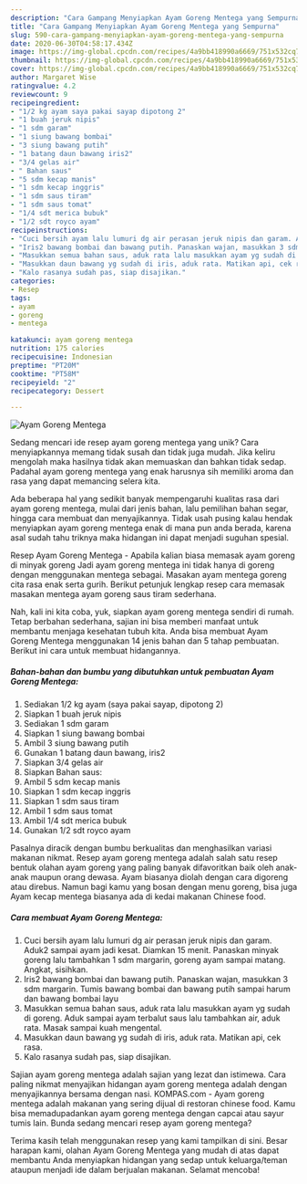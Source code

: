 ```yaml
---
description: "Cara Gampang Menyiapkan Ayam Goreng Mentega yang Sempurna"
title: "Cara Gampang Menyiapkan Ayam Goreng Mentega yang Sempurna"
slug: 590-cara-gampang-menyiapkan-ayam-goreng-mentega-yang-sempurna
date: 2020-06-30T04:58:17.434Z
image: https://img-global.cpcdn.com/recipes/4a9bb418990a6669/751x532cq70/ayam-goreng-mentega-foto-resep-utama.jpg
thumbnail: https://img-global.cpcdn.com/recipes/4a9bb418990a6669/751x532cq70/ayam-goreng-mentega-foto-resep-utama.jpg
cover: https://img-global.cpcdn.com/recipes/4a9bb418990a6669/751x532cq70/ayam-goreng-mentega-foto-resep-utama.jpg
author: Margaret Wise
ratingvalue: 4.2
reviewcount: 9
recipeingredient:
- "1/2 kg ayam saya pakai sayap dipotong 2"
- "1 buah jeruk nipis"
- "1 sdm garam"
- "1 siung bawang bombai"
- "3 siung bawang putih"
- "1 batang daun bawang iris2"
- "3/4 gelas air"
- " Bahan saus"
- "5 sdm kecap manis"
- "1 sdm kecap inggris"
- "1 sdm saus tiram"
- "1 sdm saus tomat"
- "1/4 sdt merica bubuk"
- "1/2 sdt royco ayam"
recipeinstructions:
- "Cuci bersih ayam lalu lumuri dg air perasan jeruk nipis dan garam. Aduk2 sampai ayam jadi kesat. Diamkan 15 menit. Panaskan minyak goreng lalu tambahkan 1 sdm margarin, goreng ayam sampai matang. Angkat, sisihkan."
- "Iris2 bawang bombai dan bawang putih. Panaskan wajan, masukkan 3 sdm margarin. Tumis bawang bombai dan bawang putih sampai harum dan bawang bombai layu"
- "Masukkan semua bahan saus, aduk rata lalu masukkan ayam yg sudah di goreng. Aduk sampai ayam terbalut saus lalu tambahkan air, aduk rata. Masak sampai kuah mengental."
- "Masukkan daun bawang yg sudah di iris, aduk rata. Matikan api, cek rasa."
- "Kalo rasanya sudah pas, siap disajikan."
categories:
- Resep
tags:
- ayam
- goreng
- mentega

katakunci: ayam goreng mentega 
nutrition: 175 calories
recipecuisine: Indonesian
preptime: "PT20M"
cooktime: "PT58M"
recipeyield: "2"
recipecategory: Dessert

---
```



![Ayam Goreng Mentega](https://img-global.cpcdn.com/recipes/4a9bb418990a6669/751x532cq70/ayam-goreng-mentega-foto-resep-utama.jpg)

Sedang mencari ide resep ayam goreng mentega yang unik? Cara menyiapkannya memang tidak susah dan tidak juga mudah. Jika keliru mengolah maka hasilnya tidak akan memuaskan dan bahkan tidak sedap. Padahal ayam goreng mentega yang enak harusnya sih memiliki aroma dan rasa yang dapat memancing selera kita.

Ada beberapa hal yang sedikit banyak mempengaruhi kualitas rasa dari ayam goreng mentega, mulai dari jenis bahan, lalu pemilihan bahan segar, hingga cara membuat dan menyajikannya. Tidak usah pusing kalau hendak menyiapkan ayam goreng mentega enak di mana pun anda berada, karena asal sudah tahu triknya maka hidangan ini dapat menjadi suguhan spesial.

Resep Ayam Goreng Mentega - Apabila kalian biasa memasak ayam goreng di minyak goreng Jadi ayam goreng mentega ini tidak hanya di goreng dengan menggunakan mentega sebagai. Masakan ayam mentega goreng cita rasa enak serta gurih. Berikut petunjuk lengkap resep cara memasak masakan mentega ayam goreng saus tiram sederhana.


Nah, kali ini kita coba, yuk, siapkan ayam goreng mentega sendiri di rumah. Tetap berbahan sederhana, sajian ini bisa memberi manfaat untuk membantu menjaga kesehatan tubuh kita. Anda bisa membuat Ayam Goreng Mentega menggunakan 14 jenis bahan dan 5 tahap pembuatan. Berikut ini cara untuk membuat hidangannya.

<!--inarticleads1-->

##### Bahan-bahan dan bumbu yang dibutuhkan untuk pembuatan Ayam Goreng Mentega:

1. Sediakan 1/2 kg ayam (saya pakai sayap, dipotong 2)
1. Siapkan 1 buah jeruk nipis
1. Sediakan 1 sdm garam
1. Siapkan 1 siung bawang bombai
1. Ambil 3 siung bawang putih
1. Gunakan 1 batang daun bawang, iris2
1. Siapkan 3/4 gelas air
1. Siapkan  Bahan saus:
1. Ambil 5 sdm kecap manis
1. Siapkan 1 sdm kecap inggris
1. Siapkan 1 sdm saus tiram
1. Ambil 1 sdm saus tomat
1. Ambil 1/4 sdt merica bubuk
1. Gunakan 1/2 sdt royco ayam


Pasalnya diracik dengan bumbu berkualitas dan menghasilkan variasi makanan nikmat. Resep ayam goreng mentega adalah salah satu resep bentuk olahan ayam goreng yang paling banyak difavoritkan baik oleh anak-anak maupun orang dewasa. Ayam biasanya diolah dengan cara digoreng atau direbus. Namun bagi kamu yang bosan dengan menu goreng, bisa juga Ayam kecap mentega biasanya ada di kedai makanan Chinese food. 

<!--inarticleads2-->

##### Cara membuat Ayam Goreng Mentega:

1. Cuci bersih ayam lalu lumuri dg air perasan jeruk nipis dan garam. Aduk2 sampai ayam jadi kesat. Diamkan 15 menit. Panaskan minyak goreng lalu tambahkan 1 sdm margarin, goreng ayam sampai matang. Angkat, sisihkan.
1. Iris2 bawang bombai dan bawang putih. Panaskan wajan, masukkan 3 sdm margarin. Tumis bawang bombai dan bawang putih sampai harum dan bawang bombai layu
1. Masukkan semua bahan saus, aduk rata lalu masukkan ayam yg sudah di goreng. Aduk sampai ayam terbalut saus lalu tambahkan air, aduk rata. Masak sampai kuah mengental.
1. Masukkan daun bawang yg sudah di iris, aduk rata. Matikan api, cek rasa.
1. Kalo rasanya sudah pas, siap disajikan.


Sajian ayam goreng mentega adalah sajian yang lezat dan istimewa. Cara paling nikmat menyajikan hidangan ayam goreng mentega adalah dengan menyajikannya bersama dengan nasi. KOMPAS.com - Ayam goreng mentega adalah makanan yang sering dijual di restoran chinese food. Kamu bisa memadupadankan ayam goreng mentega dengan capcai atau sayur tumis lain. Bunda sedang mencari resep ayam goreng mentega? 

Terima kasih telah menggunakan resep yang kami tampilkan di sini. Besar harapan kami, olahan Ayam Goreng Mentega yang mudah di atas dapat membantu Anda menyiapkan hidangan yang sedap untuk keluarga/teman ataupun menjadi ide dalam berjualan makanan. Selamat mencoba!
